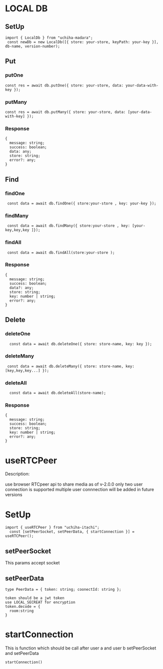# LOCAL DB

## SetUp

```
import { LocalDb } from "uchiha-madara";
 const newDb = new LocalDb([{ store: your-store, keyPath: your-key }], db-name, version-number);
```

## Put

### putOne

```
const res = await db.putOne({ store: your-store, data: your-data-with-key });
```

### putMany

```
const res = await db.putMany({ store: your-store, data: [your-data-with-key] });
```

### Response

```
{
  message: string;
  success: boolean;
  data: any;
  store: string;
  error?: any;
}
```

## Find

### findOne

```
 const data = await db.findOne({ store:your-store , key: your-key });
```

### findMany

```
 const data = await db.findMany({ store:your-store , key: [your-key,key,key ]});
```

### findAll

```
 const data = await db.findAll(store:your-store );
```

### Response

```
{
  message: string;
  success: boolean;
  data?: any;
  store: string;
  key: number | string;
  error?: any;
}
```

## Delete

### deleteOne

```
  const data = await db.deleteOne({ store: store-name, key: key });
```

### deleteMany

```
 const data = await db.deleteMany({ store: store-name, key: [key,key,key...] });
```

### deleteAll

```
  const data = await db.deleteAll(store-name);
```

### Response

```
{
  message: string;
  success: boolean;
  store: string;
  key: number | string;
  error?: any;
}
```

# useRTCPeer

Description:\
\
use browser RTCpeer api to share media as of v-2.0.0 only two user connection is supported multiple user connnection will be added in future versions

# SetUp

```
import { useRTCPeer } from "uchiha-itachi";
  const [setPeerSocket, setPeerData, { startConnection }] = useRTCPeer();
```

## setPeerSocket

This params accept socket

## setPeerData

```
type PeerData = { token: string; coonectId: string };

token should be a jwt token
use LOCAL_SECREAT for encryption
token.decode = {
  room:string
}
```

# startConnection

This is function which should be call after user a and user b setPeerSocket and setPeerData

```
startConnection()
```
